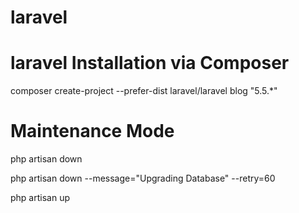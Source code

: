 # laravel 

# laravel Installation via Composer
composer create-project --prefer-dist laravel/laravel blog "5.5.*"

# Maintenance Mode
php artisan down

php artisan down --message="Upgrading Database" --retry=60

php artisan up
